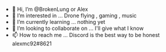 - 👋 Hi, I’m @BrokenLung or Alex
- 👀 I’m interested in ... Drone flying , gaming , music
- 🌱 I’m currently learning ... nothing yet
- 💞️ I’m looking to collaborate on ... I'll give what I know
- 📫 How to reach me ... Discord is the best way to be honest alexmc92#8621

<!---
KickassFPV/KickassFPV is a ✨ special ✨ repository because its `README.md` (this file) appears on your GitHub profile.
You can click the Preview link to take a look at your changes.
--->
